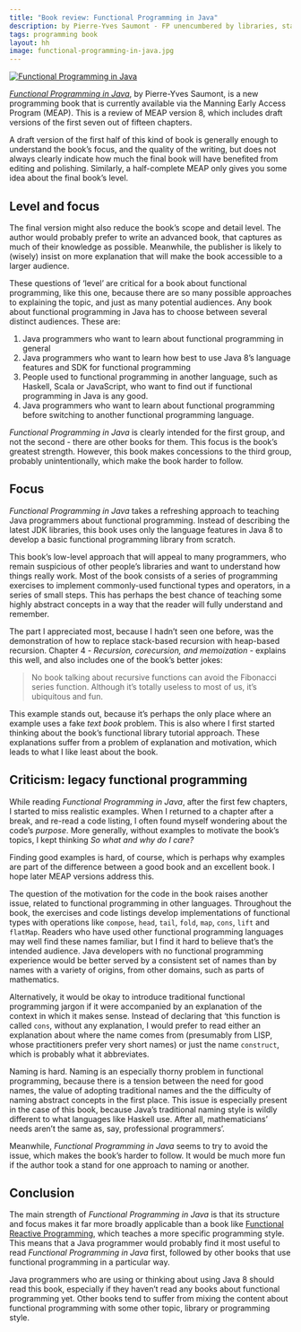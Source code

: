 ```yaml
---
title: "Book review: Functional Programming in Java"
description: by Pierre-Yves Saumont - FP unencumbered by libraries, standard or otherwise
tags: programming book
layout: hh
image: functional-programming-in-java.jpg
---
```


<a class="cover" href="https://www.manning.com/books/functional-programming-in-java?a_aid=playscala"><img src="functional-programming-in-java.jpg" alt="Functional Programming in Java"></a>

_[Functional Programming in Java](https://www.manning.com/books/functional-programming-in-java?a_aid=playscala)_, by Pierre-Yves Saumont, is a new programming book that is currently available via the Manning Early Access Program (MEAP).
This is a review of MEAP version 8, which includes draft versions of the first seven out of fifteen chapters.

A draft version of the first half of this kind of book is generally enough to understand the book’s focus, and the quality of the writing, but does not always clearly indicate how much the final book will have benefited from editing and polishing.
Similarly, a half-complete MEAP only gives you some idea about the final book’s level.

## Level and focus

The final version might also reduce the book’s scope and detail level.
The author would probably prefer to write an advanced book, that captures as much of their knowledge as possible.
Meanwhile, the publisher is likely to (wisely) insist on more explanation that will make the book accessible to a larger audience.

These questions of ‘level’ are critical for a book about functional programming, like this one, because there are so many possible approaches to explaining the topic, and just as many potential audiences.
Any book about functional programming in Java has to choose between several distinct audiences.
These are:

1. Java programmers who want to learn about functional programming in general
2. Java programmers who want to learn how best to use Java 8’s language features and SDK for functional programming
3. People used to functional programming in another language, such as Haskell, Scala or JavaScript, who want to find out if functional programming in Java is any good.
4. Java programmers who want to learn about functional programming before switching to another functional programming language.

_Functional Programming in Java_ is clearly intended for the first group, and not the second - there are other books for them.
This focus is the book’s greatest strength.
However, this book makes concessions to the third group, probably unintentionally, which make the book harder to follow.

## Focus

_Functional Programming in Java_ takes a refreshing approach to teaching Java programmers about functional programming.
Instead of describing the latest JDK libraries, this book uses only the language features in Java 8 to develop a basic functional programming library from scratch.

This book’s low-level approach that will appeal to many programmers, who remain suspicious of other people’s libraries and want to understand how things really work.
Most of the book consists of a series of programming exercises to implement commonly-used functional types and operators, in a series of small steps.
This has perhaps the best chance of teaching some highly abstract concepts in a way that the reader will fully understand and remember.

The part I appreciated most, because I hadn’t seen one before, was the demonstration of how to replace stack-based recursion with heap-based recursion.
Chapter 4 - _Recursion, corecursion, and memoization_ - explains this well, and also includes one of the book’s better jokes:

> No book talking about recursive functions can avoid the Fibonacci series function. Although it’s totally useless to most of us, it’s ubiquitous and fun.

This example stands out, because it’s perhaps the only place where an example uses a fake _text book_ problem. This is also where I first started thinking about the book’s functional library tutorial approach. These explanations suffer from a problem of explanation and motivation, which leads to what I like least about the book.

## Criticism: legacy functional programming

While reading _Functional Programming in Java_, after the first few chapters, I started to miss realistic examples.
When I returned to a chapter after a break, and re-read a code listing, I often found myself wondering about the code’s _purpose_.
More generally, without examples to motivate the book’s topics, I kept thinking _So what and why do I care?_

Finding good examples is hard, of course, which is perhaps why examples are part of the difference between a good book and an excellent book.
I hope later MEAP versions address this.

The question of the motivation for the code in the book raises another issue, related to functional programming in other languages.
Throughout the book, the exercises and code listings develop implementations of functional types with operations like `compose`, `head`, `tail`, `fold`, `map`, `cons`, `lift` and `flatMap`.
Readers who have used other functional programming languages may well find these names familiar, but I find it hard to believe that’s the intended audience.
Java developers with no functional programming experience would be better served by a consistent set of names than by names with a variety of origins, from other domains, such as parts of mathematics.

Alternatively, it would be okay to introduce traditional functional programming jargon if it were accompanied by an explanation of the context in which it makes sense.
Instead of declaring that ‘this function is called `cons`, without any explanation, I would prefer to read either an explanation about where the name comes from (presumably from LISP, whose practitioners prefer very short names) or just the name `construct`, which is probably what it abbreviates.

Naming is hard. Naming is an especially thorny problem in functional programming, because there is a tension between the need for good names, the value of adopting traditional names and the the difficulty of naming abstract concepts in the first place.
This issue is especially present in the case of this book, because Java’s traditional naming style is wildly different to what languages like Haskell use. 
After all, mathematicians’ needs aren’t the same as, say, professional programmers’.

Meanwhile, _Functional Programming in Java_ seems to try to avoid the issue, which makes the book’s harder to follow. It would be much more fun if the author took a stand for one approach to naming or another.

## Conclusion

The main strength of _Functional Programming in Java_ is that its structure and focus makes it far more broadly applicable than a book like [Functional Reactive Programming](functional-reactive-programming), which teaches a more specific programming style.
This means that a Java programmer would probably find it most useful to read _Functional Programming in Java_ first, followed by other books that use functional programming in a particular way.

Java programmers who are using or thinking about using Java 8 should read this book, especially if they haven’t read any books about functional programming yet.
Other books tend to suffer from mixing the content about functional programming with some other topic, library or programming style.
